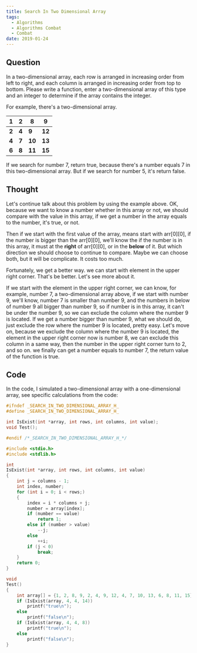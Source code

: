 ```yaml
---
title: Search In Two Dimensional Array
tags:
  - Algorithms
  - Algorithms Combat
  - Combat
date: 2019-01-24
---
```


## Question

In a two-dimensional array, each row is arranged in increasing order from left to right, and each column is arranged in increasing order from top to bottom. Please write a function, enter a two-dimensional array of this type and an integer to determine if the array contains the integer.

For example, there's a two-dimensional array.


| 1 | 2 | 8 | 9 |
| --- | --- | --- | --- |
| **2** | **4** | **9** | **12** |
| **4** | **7** | **10** | **13** |
| **6** | **8** | **11** | **15** |

If we search for number 7, return true, because there's a number equals 7 in this two-dimensional array. But if we search for number 5, it's return false.

## Thought

Let's continue talk about this problem by using the example above. OK, because we want to know a number whether in this array or not, we should compare with the value in this array, if we get a number in the array equals to the number, it's true, or not.

Then if we start with the first value of the array, means start with arr[0][0], if the number is bigger than the arr[0][0], we'll know the if the number is in this array, it must at the **right** of arr[0][0], or in the **below** of it. But which direction we should choose to continue to compare. Maybe we can choose both, but it will be complicate. It costs too much.

Fortunately, we get a better way. we can start with element in the upper right corner. That's be better. Let's see more about it.

If we start with the element in the upper right corner, we can know, for example, number 7, a two-dimensional array above, if we start with number 9, we'll know, number 7 is smaller than number 9, and the numbers in below of number 9 all bigger than number 9, so if number is in this array, it can't be under the number 9, so we can exclude the column where the number 9 is located. If we get a number bigger than number 9, what we should do, just exclude the row where the number 9 is located, pretty easy. Let's move on, because we exclude the column where the number 9 is located, the element in the upper right corner now is number 8, we can exclude this column in a same way, then the number in the upper right corner turn to 2, and so on. we finally can get a number equals to number 7, the return value of the function is true.

## Code

In the code, I simulated a two-dimensional array with a one-dimensional array, see specific calculations from the code:

```c
#ifndef _SEARCH_IN_TWO_DIMENSIONAL_ARRAY_H_
#define _SEARCH_IN_TWO_DIMENSIONAL_ARRAY_H_

int IsExist(int *array, int rows, int columns, int value);
void Test();

#endif /*_SEARCH_IN_TWO_DIMENSIONAL_ARRAY_H_*/

#include <stdio.h>
#include <stdlib.h>

int
IsExist(int *array, int rows, int columns, int value)
{
	int j = columns - 1;
	int index, number;
	for (int i = 0; i < rows;)
	{
		index = i * columns + j;
		number = array[index];
		if (number == value)
			return 1;
		else if (number > value)
			--j;
		else
			++i;
		if (j < 0)
			break;
	}
	return 0;
}

void
Test()
{
	int array[] = {1, 2, 8, 9, 2, 4, 9, 12, 4, 7, 10, 13, 6, 8, 11, 15};
	if (IsExist(array, 4, 4, 14))
		printf("true\n");
	else
		printf("false\n");
	if (IsExist(array, 4, 4, 8))
		printf("true\n");
	else
		printf("false\n");
}
```